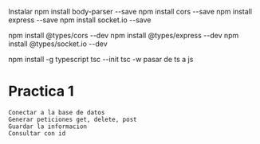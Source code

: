 Instalar
npm install body-parser --save
npm install cors --save
npm install express --save
npm install socket.io --save

npm install @types/cors --dev
npm install @types/express --dev
npm install @types/socket.io --dev


npm install -g typescript
tsc --init 
tsc -w pasar de ts a js

# Practica 1
```
Conectar a la base de datos
Generar peticiones get, delete, post
Guardar la informacion 
Consultar con id
```



